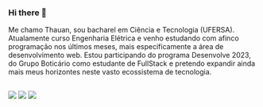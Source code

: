 ### Hi there 👋


Me chamo Thauan, sou bacharel em Ciência e Tecnologia (UFERSA). Atualamente curso  Engenharia Elétrica  e venho estudando com afinco programação nos últimos meses,  mais especificamente a área de desenvolvimento web. Estou participando do programa Desenvolve 2023, do Grupo Boticário como estudante de FullStack e pretendo expandir ainda mais meus horizontes neste vasto ecossistema de tecnologia.
##

   <a align="center" href="https://instagram.com/thauannf" target="_blank"><img src="https://img.shields.io/badge/Instagram-E4405F?style=for-the-badge&logo=instagram&logoColor=white" target="_blank"></a>
    <a href = "mailto:thauanfonseca20@gmail.com"><img src="https://img.shields.io/badge/-Gmail-%23333?style=for-the-badge&logo=gmail&logoColor=white" alvo ="_blank"></a>
    <a href="https://www.linkedin.com/in/thauanfonseca" target="_blank"><img src="https://img.shields.io/badge/LinkedIn-0077B5?style=for-the-badge&logo=linkedin&logoColor=white/" target="_blank"></a>

<!--
**Thauan-Fonseca/Thauan-Fonseca** is a ✨ _special_ ✨ repository because its `README.md` (this file) appears on your GitHub profile.

Here are some ideas to get you started:

- 🔭 I’m currently working on ...
- 🌱 I’m currently learning ...
- 👯 I’m looking to collaborate on ...
- 🤔 I’m looking for help with ...
- 💬 Ask me about ...
- 📫 How to reach me: ...
- 😄 Pronouns: ...
- ⚡ Fun fact: ...
-->
